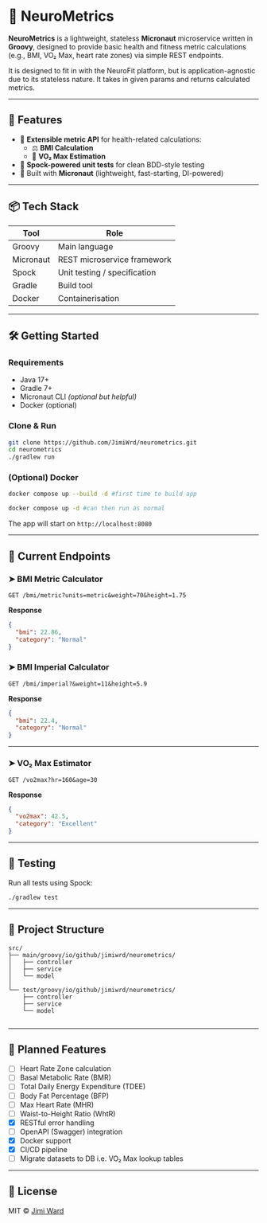 # 🧠 NeuroMetrics

**NeuroMetrics** is a lightweight, stateless **Micronaut** microservice written in **Groovy**, designed to provide basic health and fitness metric calculations (e.g., BMI, VO₂ Max, heart rate zones) via simple REST endpoints.

It is designed to fit in with the NeuroFit platform, but is application-agnostic due to its stateless nature. It takes in given params and returns calculated metrics.

---

## 🚀 Features

- 🔬 **Extensible metric API** for health-related calculations:
  - ⚖️ **BMI Calculation**
  - 💨 **VO₂ Max Estimation**
- 🧪 **Spock-powered unit tests** for clean BDD-style testing  
- 🧱 Built with **Micronaut** (lightweight, fast-starting, DI-powered)

---

## 📦 Tech Stack

| Tool      | Role                         |
|-----------|------------------------------|
| Groovy    | Main language                |
| Micronaut | REST microservice framework  |
| Spock     | Unit testing / specification |
| Gradle    | Build tool                   |
| Docker    | Containerisation             |  


---

## 🛠️ Getting Started

### Requirements

- Java 17+  
- Gradle 7+  
- Micronaut CLI *(optional but helpful)*
- Docker (optional)

### Clone & Run

```bash
git clone https://github.com/JimiWrd/neurometrics.git
cd neurometrics
./gradlew run
````
### (Optional) Docker

```bash
docker compose up --build -d #first time to build app

docker compose up -d #can then run as normal
```

The app will start on `http://localhost:8080`

---

## 📡 Current Endpoints

### ➤ BMI Metric Calculator

```
GET /bmi/metric?units=metric&weight=70&height=1.75
```

**Response**

```json
{
  "bmi": 22.86,
  "category": "Normal"
}
```

### ➤ BMI Imperial Calculator

```
GET /bmi/imperial?&weight=11&height=5.9
```

**Response**

```json
{
  "bmi": 22.4,
  "category": "Normal"
}
```

---

### ➤ VO₂ Max Estimator

```
GET /vo2max?hr=160&age=30
```

**Response**

```json
{
  "vo2max": 42.5,
  "category": "Excellent"
}
```

---

## 🧪 Testing

Run all tests using Spock:

```bash
./gradlew test
```

---

## 📁 Project Structure

```
src/
├── main/groovy/io/github/jimiwrd/neurometrics/
│   ├── controller
│   ├── service        
│   └── model
│
└── test/groovy/io/github/jimiwrd/neurometrics/       
    ├── controller
    ├── service        
    └── model
    
```

---

## 🧱 Planned Features

* [ ] Heart Rate Zone calculation
* [ ] Basal Metabolic Rate (BMR)
* [ ] Total Daily Energy Expenditure (TDEE)
* [ ] Body Fat Percentage (BFP)
* [ ] Max Heart Rate (MHR)
* [ ] Waist-to-Height Ratio (WhtR)
* [x] RESTful error handling
* [ ] OpenAPI (Swagger) integration
* [x] Docker support
* [x] CI/CD pipeline
* [ ] Migrate datasets to DB i.e. VO₂ Max lookup tables

---

## 📖 License

MIT © [Jimi Ward](https://github.com/JimiWrd)
